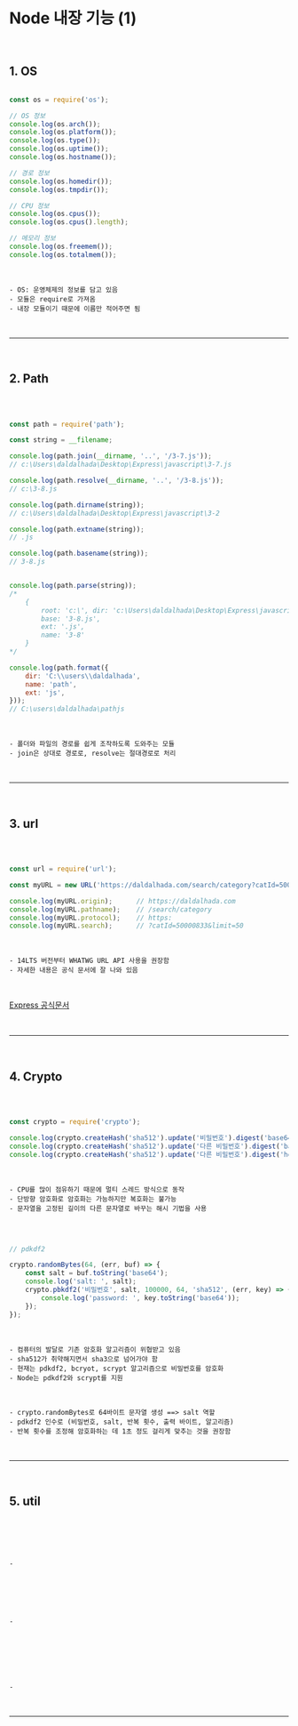 # Node 내장 기능 (1)

<br>

## 1. OS

```javascript

const os = require('os');

// OS 정보
console.log(os.arch());
console.log(os.platform());
console.log(os.type());
console.log(os.uptime());
console.log(os.hostname());

// 경로 정보
console.log(os.homedir());
console.log(os.tmpdir());

// CPU 정보
console.log(os.cpus());
console.log(os.cpus().length);

// 메모리 정보
console.log(os.freemem());
console.log(os.totalmem());

```

<br>

    - OS: 운영체제의 정보를 담고 있음
    - 모듈은 require로 가져옴
    - 내장 모듈이기 때문에 이름만 적어주면 됨

<br>

***

<br>

## 2. Path

<br>


```javascript

const path = require('path');

const string = __filename;

console.log(path.join(__dirname, '..', '/3-7.js'));
// c:\Users\daldalhada\Desktop\Express\javascript\3-7.js

console.log(path.resolve(__dirname, '..', '/3-8.js'));
// c:\3-8.js

console.log(path.dirname(string));
// c:\Users\daldalhada\Desktop\Express\javascript\3-2

console.log(path.extname(string));
// .js

console.log(path.basename(string));
// 3-8.js


console.log(path.parse(string));
/*
    {
        root: 'c:\', dir: 'c:\Users\daldalhada\Desktop\Express\javascript\3-2',
        base: '3-8.js',
        ext: '.js',
        name: '3-8'
    }
*/

console.log(path.format({
    dir: 'C:\\users\\daldalhada',
    name: 'path',
    ext: 'js',
}));
// C:\users\daldalhada\pathjs


```

<br>

    - 폴더와 파일의 경로를 쉽게 조작하도록 도와주는 모듈
    - join은 상대로 경로로, resolve는 절대경로로 처리
  
<br>


***

<br>

## 3. url

<br>

```javascript

const url = require('url');

const myURL = new URL('https://daldalhada.com/search/category?catId=50000833&limit=50');

console.log(myURL.origin);      // https://daldalhada.com
console.log(myURL.pathname);    // /search/category
console.log(myURL.protocol);    // https:
console.log(myURL.search);      // ?catId=50000833&limit=50

```

<br>

    - 14LTS 버전부터 WHATWG URL API 사용을 권장함
    - 자세한 내용은 공식 문서에 잘 나와 있음
  
<br>

[Express 공식문서](https://nodejs.org/docs/latest-v14.x/api/url.html#url_url) 

<br>

***

<br>

## 4. Crypto

<br>

```javascript

const crypto = require('crypto');

console.log(crypto.createHash('sha512').update('비밀번호').digest('base64'));
console.log(crypto.createHash('sha512').update('다른 비밀번호').digest('base64'));
console.log(crypto.createHash('sha512').update('다른 비밀번호').digest('hex'));


```

<br>

    - CPU를 많이 점유하기 때문에 멀티 스레드 방식으로 동작
    - 단방향 암호화로 암호화는 가능하지만 복호화는 불가능
    - 문자열을 고정된 길이의 다른 문자열로 바꾸는 해시 기법을 사용

<br>

```javascript

// pdkdf2

crypto.randomBytes(64, (err, buf) => {
    const salt = buf.toString('base64');
    console.log('salt: ', salt);
    crypto.pbkdf2('비밀번호', salt, 100000, 64, 'sha512', (err, key) => {
        console.log('password: ', key.toString('base64'));
    });
});


```

<br>

    - 컴퓨터의 발달로 기존 암호화 알고리즘이 위협받고 있음
    - sha512가 취약해지면서 sha3으로 넘어가야 함
    - 현재는 pdkdf2, bcryot, scrypt 알고리즘으로 비밀번호를 암호화
    - Node는 pdkdf2와 scrypt를 지원

<br> 

    - crypto.randomBytes로 64바이트 문자열 생성 ==> salt 역할
    - pdkdf2 인수로 (비밀번호, salt, 반복 횟수, 출력 바이트, 알고리즘)
    - 반복 횟수를 조정해 암호화하는 데 1초 정도 걸리게 맞추는 것을 권장함

<br>

***

<br>

## 5. util

<br>

```javascript


```

<br>

    - 


<br>

```javascript


```

<br>

    - 

<br> 

```javascript



```

<br>

    - 

<br>

***

<br>